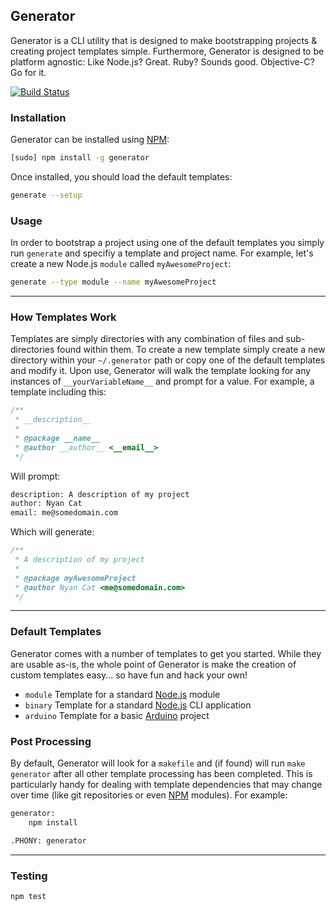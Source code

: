 ## Generator
Generator is a CLI utility that is designed to make bootstrapping projects & creating project templates simple. Furthermore, Generator is designed to be platform agnostic: Like Node.js? Great. Ruby? Sounds good. Objective-C? Go for it.

[![Build Status](https://secure.travis-ci.org/thisandagain/generator.png)](http://travis-ci.org/thisandagain/generator)

### Installation
Generator can be installed using [NPM](https://npmjs.org/):
```bash
[sudo] npm install -g generator
```

Once installed, you should load the default templates:
```bash
generate --setup
```

### Usage
In order to bootstrap a project using one of the default templates you simply run `generate` and specifiy a template and project name. For example, let's create a new Node.js `module` called `myAwesomeProject`:
```bash
generate --type module --name myAwesomeProject
```

---

### How Templates Work
Templates are simply directories with any combination of files and sub-directories found within them. To create a new template simply create a new directory within your `~/.generator` path or copy one of the default templates and modify it. Upon use, Generator will walk the template looking for any instances of `__yourVariableName__` and prompt for a value. For example, a template including this:

```javascript
/**
 * __description__
 *
 * @package __name__
 * @author __author__ <__email__>
 */
```

Will prompt:
```bash
description: A description of my project
author: Nyan Cat
email: me@somedomain.com
```

Which will generate:
```javascript
/**
 * A description of my project
 *
 * @package myAwesomeProject
 * @author Nyan Cat <me@somedomain.com>
 */
```

---

### Default Templates
Generator comes with a number of templates to get you started. While they are usable as-is, the whole point of Generator is make the creation of custom templates easy... so have fun and hack your own!

- `module` Template for a standard [Node.js](http://nodejs.org/) module
- `binary` Template for a standard [Node.js](http://nodejs.org/) CLI application
- `arduino` Template for a basic [Arduino](http://www.arduino.cc/) project

### Post Processing
By default, Generator will look for a `makefile` and (if found) will run `make generator` after all other template processing has been completed. This is particularly handy for dealing with template dependencies that may change over time (like git repositories or even [NPM](https://npmjs.org/) modules). For example:

```bash
generator:
    npm install

.PHONY: generator
```

---

### Testing
```bash
npm test
```